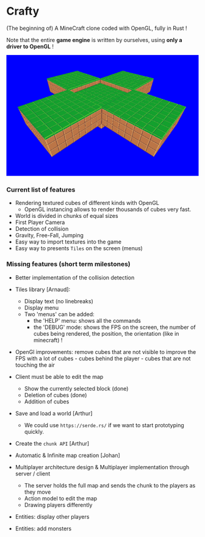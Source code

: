 # Crafty

(The beginning of) A MineCraft clone coded with OpenGL, fully in Rust !

Note that the entire **game engine** is written by ourselves, using **only a driver to OpenGL** !

![](demo/first_chunks.png)

### Current list of features

- Rendering textured cubes of different kinds with OpenGL
  - OpenGL instancing allows to render thousands of cubes very fast.
- World is divided in chunks of equal sizes
- First Player Camera
- Detection of collision
- Gravity, Free-Fall, Jumping
- Easy way to import textures into the game
- Easy way to presents `Tiles` on the screen (menus)

### Missing features (short term milestones)

- Better implementation of the collision detection 

- Tiles library [Arnaud]: 
    - Display text (no linebreaks)
    - Display menu
    - Two 'menus' can be added:
        - the 'HELP' menu: shows all the commands
        - the 'DEBUG' mode: shows the FPS on the screen, the number of cubes being rendered, the position, the orientation (like in minecraft) !

- OpenGl improvements: remove cubes that are not visible to improve the FPS with a lot of cubes
      - cubes behind the player
      - cubes that are not touching the air

- Client must be able to edit the map
    - Show the currently selected block (done)
    - Deletion of cubes (done)
    - Addition of cubes

- Save and load a world [Arthur]
    - We could use `https://serde.rs/` if we want to start prototyping quickly.

- Create the `chunk API` [Arthur]

- Automatic & Infinite map creation [Johan]

- Multiplayer architecture design & Multiplayer implementation through server / client
    - The server holds the full map and sends the chunk to the players as they move
    - Action model to edit the map
    - Drawing players differently

- Entities: display other players

- Entities: add monsters
